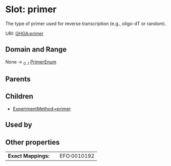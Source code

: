 
# Slot: primer


The type of primer used for reverse transcription (e.g., oligo-dT or random).

URI: [GHGA:primer](https://w3id.org/GHGA/primer)


## Domain and Range

None &#8594;  <sub>0..1</sub> [PrimerEnum](PrimerEnum.md)

## Parents


## Children

 *  [ExperimentMethod➞primer](ExperimentMethod_primer.md)

## Used by


## Other properties

|  |  |  |
| --- | --- | --- |
| **Exact Mappings:** | | EFO:0010192 |

